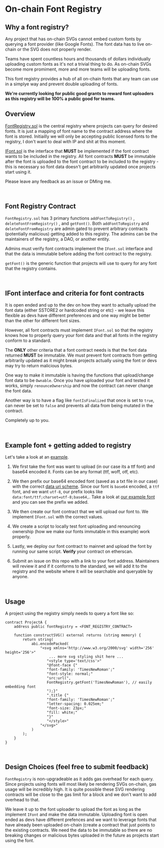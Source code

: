 # On-chain Font Registry

## Why a font registry?

Any project that has on-chain SVGs cannot embed custom fonts by querying a font provider (like Google Fonts). The font data has to live on-chain or the SVG does not properly render.

Teams have spent countless hours and thousands of dollars individually uploading custom fonts as it's not a trivial thing to do. As on-chain SVGs become more promiment, more and more teams will be uploading fonts.

This font registry provides a hub of all on-chain fonts that any team can use in a simplye way and prevent double uploading of fonts. 

**We're currently looking for public good grants to reward font uploaders as this registry will be 100% a public good for teams.**

## Overview

[FontRegistry.sol](/src/FontRegistry.sol) is the central registry where projects can query for desired fonts. It is just a mapping of font name to the contract address where the font is stored. Initiailly we will only be accepting public licensed fonts to the registry, I don't want to deal with IP and shit at this moment.

[IFont.sol](/src/interfaces/IFont.sol) is the interface that __MUST__ be implemented if the font contract wants to be included in the registry. All font contracts __MUST__ be immutable after the font is uploaded to the font contract to be included to the registry - this is necessary so font data doesn't get arbitrarily updated once projects start using it.

Please leave any feedback as an issue or DMing me.

<br />

## Font Registry Contract

`FontRegistry.sol` has 3 primary functions `addFontToRegistry()` , `deleteFontFromRegistry()` , and `getFont()`. Both `addFontToRegistry` and `deleteFontFromRegistry` are admin gated to prevent arbitrary contracts (potentially malicious) getting added to this registry. The admins can be the maintainers of the registry, a DAO, or another entity.

Admins must verify font contracts implement the `IFont.sol` interface and that the data is immutable before adding the font contract to the registry.

`getFont()` is the generic function that projects will use to query for any font that the registry contains.

<br />

## IFont interface and criteria for font contracts

It is open ended and up to the dev on how they want to actually upload the font data (either SSTORE2 or hardcoded string or etc) - we leave this flexible as devs have different preferences and one way might be better than the other for different font sizes.

However, all font contracts must implement `IFont.sol` so that the registry knows how to properly query your font data and that all fonts in the registry conform to a standard.

The __ONLY__ other criteria that a font contract needs is that the font data returned  __MUST__ be immutable. We must prevent font contracts from getting arbitrarily updated as it might break projects actually using the font or devs may try to return malicious bytes.

One way to make it immutable is having the functions that upload/change font data to be `Ownable`. Once you have uploaded your font and tested it works, simply `renounceOwnership` and now the contract can never change the font data.

Another way is to have a flag like `fontIsFinalized` that once is set to `true`, can never be set to `false` and prevents all data from being mutated in the contract.

Completely up to you.

<br />

## Example font + getting added to registry

Let's take a look at an [example](/src/examples/).

1. We first take the font was want to upload (in our case its a ttf font) and base64 encoded it. Fonts can be any format (ttf, woff, otf, etc).
   
2. We then prefix our base64 encoded font (saved as a txt file in our case) with the correct [data uri scheme](https://en.wikipedia.org/wiki/Data_URI_scheme). Since our font is `base64` encoded, a `ttf` font, and we want `utf-8`, our prefix looks like `data:font/ttf;charset=utf-8;base64,`. Take a look at [our example font](/src/examples/example-font.txt) and you can see the prefix we added.

3. We then create our font contract that we will upload our font to. We implement `IFont.sol` with the correct values.

4. We create a script to locally test font uploading and renouncing ownership (how we make our fonts immutable in this example) work properly.

5. Lastly, we deploy our font contract to mainnet and upload the font by running our same script. **Verify** your contract on etherscan.

6. Submit an issue on this repo with a link to your font address. Maintainers will review it and if it conforms to the standard, we will add it to the registry and the website where it will be searchable and queryable by anyone.

<br />

## Usage

A project using the registry simply needs to query a font like so:

```
contract ProjectA {
    address public fontRegistry = <FONT_REGISTRY_CONTRACT>

    function constructSVG() external returns (string memory) {
        return string(
            abi.encodePacked(
                "<svg xmlns='http://www.w3.org/2000/svg' width='256' height='256'>"
   				    ... more svg styling shit here ...
                   "<style type='text/css'>"
                   "@font-face {"
                   "font-family: 'TimesNewRoman';"
                   "font-style: normal;"
                   "src:url(",
                   FontRegistry.getFont('TimesNewRoman'), // easily embedding font
                   ");}"
                   ".title {"
                   "font-family: 'TimesNewRoman';"
                   "letter-spacing: 0.025em;"
                   "font-size: 23px;"
                   "fill: white;"
                   "}"
                   "</style>"
                "</svg>"
            )
        );
    }
}
```

<br />

## Design Choices (feel free to submit feedback)

`FontRegistry` is non-upgradeable as it adds gas overhead for each query. Since projects using fonts will most likely be rendering SVGs on-chain, gas usage will be incredibly high. It is quite possible these SVG rendering contracts will be close to the gas limit for a block and we don't want to add overhead to that.


We leave it up to the font uploader to upload the font as long as the implement `IFont` and make the data immutable. Uploading font is open ended as devs have different prefences and we want to leverage fonts that have already been uploaded on-chain (create a contract that just points to the existing contracts. We need the data to be immutable so there are no breaking changes or malicious bytes uploaded in the future as projects start using the font.